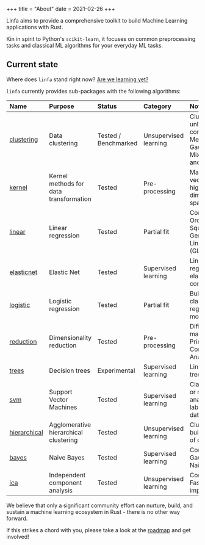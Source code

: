 +++
title = "About"
date = 2021-02-26
+++

Linfa aims to provide a comprehensive toolkit to build Machine Learning applications with Rust.

Kin in spirit to Python's `scikit-learn`, it focuses on common preprocessing tasks and classical ML algorithms for your everyday ML tasks.

## Current state

Where does `linfa` stand right now? [Are we learning yet?](http://www.arewelearningyet.com/)

`linfa` currently provides sub-packages with the following algorithms: 


<div class="outer-table">

| Name | Purpose | Status | Category |  Notes | 
| :--- | :--- | :---| :--- | :---| 
| [clustering](https://github.com/rust-ml/linfa-clustering/) | Data clustering | Tested / Benchmarked  | Unsupervised learning | Clustering of unlabeled data; contains K-Means, Gaussian-Mixture-Model and DBSCAN  | 
| [kernel](https://github.com/rust-ml/linfa-kernel/) | Kernel methods for data transformation  | Tested  | Pre-processing | Maps feature vector into higher-dimensional space| 
| [linear](https://github.com/rust-ml/linfa-linear/) | Linear regression | Tested  | Partial fit | Contains Ordinary Least Squares (OLS), Generalized Linear Models (GLM) | 
| [elasticnet](https://github.com/rust-ml/linfa-elasticnet/) | Elastic Net | Tested | Supervised learning | Linear regression with elastic net constraints |
| [logistic](https://github.com/rust-ml/linfa-logistic/) | Logistic regression | Tested  | Partial fit | Builds two-class logistic regression models
| [reduction](https://github.com/rust-ml/linfa-reduction/) | Dimensionality reduction | Tested  | Pre-processing | Diffusion mapping and Principal Component Analysis (PCA) |
| [trees](https://github.com/rust-ml/linfa-trees/) | Decision trees | Experimental  | Supervised learning | Linear decision trees
| [svm](https://github.com/rust-ml/linfa-svm/) | Support Vector Machines | Tested  | Supervised learning | Classification or regression analysis of labeled datasets | 
| [hierarchical](https://github.com/rust-ml/linfa-hierarchical/) | Agglomerative hierarchical clustering | Tested | Unsupervised learning | Cluster and build hierarchy of clusters |
| [bayes](https://github.com/rust-ml/linfa-bayes/) | Naive Bayes | Tested | Supervised learning | Contains Gaussian Naive Bayes |
| [ica](https://github.com/rust-ml/linfa-ica/) | Independent component analysis | Tested | Unsupervised learning | Contains FastICA implementation |

</div>

We believe that only a significant community effort can nurture, build, and sustain a machine learning ecosystem in Rust - there is no other way forward.

If this strikes a chord with you, please take a look at the [roadmap](https://github.com/rust-ml/linfa/issues/7) and get involved!
